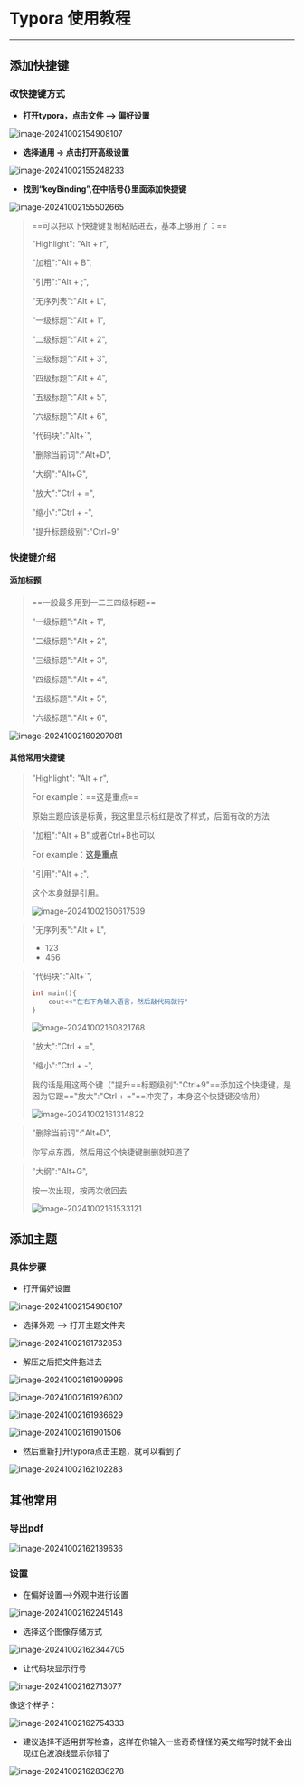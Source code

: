 # Typora 使用教程
<hr/>

## 添加快捷键

### 改快捷键方式

- **打开typora，点击文件 --> 偏好设置**

![image-20241002154908107](https://github.com/user-attachments/assets/de505126-7f3a-4e11-a551-ddcf4f620811)

- **选择通用 -> 点击打开高级设置**

![image-20241002155248233](https://github.com/user-attachments/assets/41bf71e5-a404-42f5-9676-e119340803ff)

- **找到“keyBinding”,在中括号{}里面添加快捷键**

![image-20241002155502665](https://github.com/user-attachments/assets/0c14cce0-d185-495a-afb0-e4261e0550bc)

> ==可以把以下快捷键复制粘贴进去，基本上够用了：==
>
> "Highlight": "Alt + r",
>
> "加粗":"Alt + B",
>
> "引用":"Alt + ;",
>
> "无序列表":"Alt + L",
>
> "一级标题":"Alt + 1",
>
> "二级标题":"Alt + 2",
>
> "三级标题":"Alt + 3",
>
> "四级标题":"Alt + 4",
>
> "五级标题":"Alt + 5",
>
> "六级标题":"Alt + 6",
>
> "代码块":"Alt+`",
>
> "删除当前词":"Alt+D",
>
> "大纲":"Alt+G",
>
> "放大":"Ctrl + =",
>
> "缩小":"Ctrl + -",
>
> "提升标题级别":"Ctrl+9"

### 快捷键介绍

#### 添加标题

> ==一般最多用到一二三四级标题==
>
> "一级标题":"Alt + 1",
>
> "二级标题":"Alt + 2",
>
> "三级标题":"Alt + 3",
>
> "四级标题":"Alt + 4",
>
> "五级标题":"Alt + 5",
>
> "六级标题":"Alt + 6",

![image-20241002160207081](https://github.com/user-attachments/assets/c4bdb648-69ee-419c-8655-4007fc8ea492)

#### 其他常用快捷键

> "Highlight": "Alt + r",
>
> For example：==这是重点==
>
> 原始主题应该是标黄，我这里显示标红是改了样式，后面有改的方法

> "加粗":"Alt + B",或者Ctrl+B也可以
>
> For example：**这是重点**

> "引用":"Alt + ;",
>
> 这个本身就是引用。
>
> ![image-20241002160617539](https://github.com/user-attachments/assets/4fba26f9-74ce-47fd-8234-ed6478db6a61)

> "无序列表":"Alt + L",
>
> - 123
> - 456

> "代码块":"Alt+`",
>
> ```cpp
> int main(){
>     cout<<"在右下角输入语言，然后敲代码就行"
> }
> ```
>
> ![image-20241002160821768](https://github.com/user-attachments/assets/80666b10-13ed-47c4-974f-17e1ec5da6b4)

> "放大":"Ctrl + =",
>
> "缩小":"Ctrl + -",
>
> 我的话是用这两个键（"提升==标题级别":"Ctrl+9"==添加这个快捷键，是因为它跟=="放大":"Ctrl + ="==冲突了，本身这个快捷键没啥用）
>
> ![image-20241002161314822](https://github.com/user-attachments/assets/86e97e6a-1020-41ec-897f-3b9d1093ebfb)

> "删除当前词":"Alt+D",
>
> 你写点东西，然后用这个快捷键删删就知道了

> "大纲":"Alt+G",
>
> 按一次出现，按两次收回去
>
> ![image-20241002161533121](https://github.com/user-attachments/assets/bd998cbc-161b-43ff-9b1a-c285d03acff3)

## 添加主题

### 具体步骤

- 打开偏好设置

![image-20241002154908107](https://github.com/user-attachments/assets/a0421021-9437-4929-b45b-fada14e36cf6)

- 选择外观 --> 打开主题文件夹

![image-20241002161732853](https://github.com/user-attachments/assets/c429c255-3e12-44f6-ae59-390a150038bd)

- 解压之后把文件拖进去

![image-20241002161909996](https://github.com/user-attachments/assets/29d48ae1-bc14-433d-8ba6-8dbe9d39c171)

![image-20241002161926002](https://github.com/user-attachments/assets/db7ce05d-a5be-4e0b-99e2-e66553f2e391)

![image-20241002161936629](https://github.com/user-attachments/assets/fb2fc287-e86e-4380-809c-2b94309c0b58)

![image-20241002161901506](https://github.com/user-attachments/assets/f81334bb-cd96-4889-a6cd-9c33775076f7)

- 然后重新打开typora点击主题，就可以看到了

![image-20241002162102283](https://github.com/user-attachments/assets/812ba764-b9e9-4333-b22b-be24682e5eb2)

## 其他常用

### 导出pdf

![image-20241002162139636](https://github.com/user-attachments/assets/997fd401-9ae3-474c-bee1-6154c2dc8006)

### 设置

- 在偏好设置-->外观中进行设置

![image-20241002162245148](https://github.com/user-attachments/assets/3e406ff0-494d-49b9-b550-ab6aab3372f4)

- 选择这个图像存储方式

![image-20241002162344705](https://github.com/user-attachments/assets/ad035784-449b-4bd7-82ef-36ff45bc3b04)

- 让代码块显示行号

![image-20241002162713077](https://github.com/user-attachments/assets/f844b7f1-3142-489f-9ad1-3bc237dae9db)

像这个样子：

![image-20241002162754333](https://github.com/user-attachments/assets/18029ef6-2880-4da5-a876-5277f3a27d10)

- 建议选择不适用拼写检查，这样在你输入一些奇奇怪怪的英文缩写时就不会出现红色波浪线显示你错了

![image-20241002162836278](https://github.com/user-attachments/assets/0fd1f3b0-d754-4579-afe5-8a9e103ce0dc)



